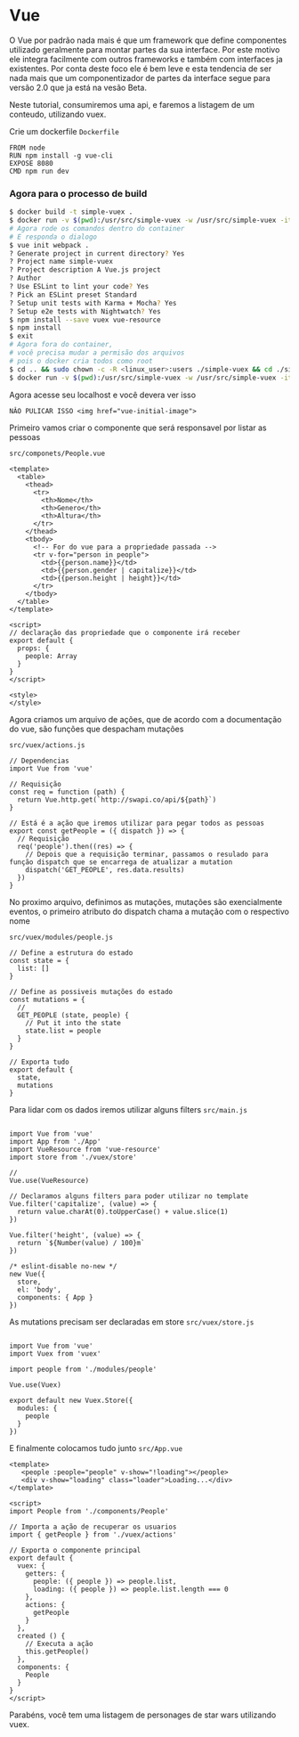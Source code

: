 # Vue

O Vue por padrão nada mais é que um framework que define componentes utilizado geralmente para montar partes da sua interface. Por este motivo ele integra facilmente com outros frameworks e também com interfaces ja existentes. Por conta deste foco ele é bem leve e esta tendencia de ser nada mais que um componentizador de partes da interface segue para versão 2.0 que ja está na vesão Beta.

Neste tutorial, consumiremos uma api, e faremos a listagem de um conteudo, utilizando vuex.

Crie um dockerfile
`Dockerfile`
```code
FROM node
RUN npm install -g vue-cli
EXPOSE 8080
CMD npm run dev
```

### Agora para o processo de build
```sh
$ docker build -t simple-vuex .
$ docker run -v $(pwd):/usr/src/simple-vuex -w /usr/src/simple-vuex -it --rm simple-vuex bash
# Agora rode os comandos dentro do container
# E responda o dialogo
$ vue init webpack .
? Generate project in current directory? Yes
? Project name simple-vuex
? Project description A Vue.js project
? Author 
? Use ESLint to lint your code? Yes
? Pick an ESLint preset Standard
? Setup unit tests with Karma + Mocha? Yes
? Setup e2e tests with Nightwatch? Yes
$ npm install --save vuex vue-resource
$ npm install
$ exit
# Agora fora do container, 
# você precisa mudar a permisão dos arquivos 
# pois o docker cria todos como root
$ cd .. && sudo chown -c -R <linux_user>:users ./simple-vuex && cd ./simple-vuex
$ docker run -v $(pwd):/usr/src/simple-vuex -w /usr/src/simple-vuex -it --rm -p 8080:8080 simple-vuex
```

Agora acesse seu localhost e você devera ver isso

`NÂO PULICAR ISSO <img href="vue-initial-image">`

Primeiro vamos criar o componente que será responsavel por listar as pessoas

`src/componets/People.vue`
```code
<template>
  <table>
    <thead>
      <tr>
        <th>Nome</th>
        <th>Genero</th>
        <th>Altura</th>
      </tr>
    </thead>
    <tbody>
      <!-- For do vue para a propriedade passada -->
      <tr v-for="person in people">
        <td>{{person.name}}</td>
        <td>{{person.gender | capitalize}}</td>
        <td>{{person.height | height}}</td>
      </tr>
    </tbody>
  </table>
</template>

<script>
// declaração das propriedade que o componente irá receber
export default {
  props: {
    people: Array
  }
}
</script>

<style>
</style>
```
Agora criamos um arquivo de ações, que de acordo com a documentação do vue, são funções que despacham mutações

`src/vuex/actions.js`
```code
// Dependencias
import Vue from 'vue'

// Requisição
const req = function (path) {
  return Vue.http.get(`http://swapi.co/api/${path}`)
}

// Está é a ação que iremos utilizar para pegar todos as pessoas
export const getPeople = ({ dispatch }) => {
  // Requisição
  req('people').then((res) => {
    // Depois que a requisição terminar, passamos o resulado para função dispatch que se encarrega de atualizar a mutation
    dispatch('GET_PEOPLE', res.data.results)
  })
}
```
No proximo arquivo, definimos as mutações, mutações são exencialmente eventos, o primeiro atributo do dispatch chama a mutação com o respectivo nome

`src/vuex/modules/people.js`
```code
// Define a estrutura do estado
const state = {
  list: []
}

// Define as possiveis mutações do estado
const mutations = {
  //
  GET_PEOPLE (state, people) {
    // Put it into the state
    state.list = people
  }
}

// Exporta tudo
export default {
  state,
  mutations
}
```
Para lidar com os dados iremos utilizar alguns filters
`src/main.js`
```code

import Vue from 'vue'
import App from './App'
import VueResource from 'vue-resource'
import store from './vuex/store'

//
Vue.use(VueResource)

// Declaramos alguns filters para poder utilizar no template
Vue.filter('capitalize', (value) => {
  return value.charAt(0).toUpperCase() + value.slice(1)
})

Vue.filter('height', (value) => {
  return `${Number(value) / 100}m`
})

/* eslint-disable no-new */
new Vue({
  store,
  el: 'body',
  components: { App }
})
```
As mutations precisam ser declaradas em store
`src/vuex/store.js`
```code

import Vue from 'vue'
import Vuex from 'vuex'

import people from './modules/people'

Vue.use(Vuex)

export default new Vuex.Store({
  modules: {
    people
  }
})
```
E finalmente colocamos tudo junto
`src/App.vue`
```code
<template>
   <people :people="people" v-show="!loading"></people>
   <div v-show="loading" class="loader">Loading...</div>
</template>

<script>
import People from './components/People'

// Importa a ação de recuperar os usuarios
import { getPeople } from './vuex/actions'

// Exporta o componente principal
export default {
  vuex: {
    getters: {
      people: ({ people }) => people.list,
      loading: ({ people }) => people.list.length === 0
    },
    actions: {
      getPeople
    }
  },
  created () {
    // Executa a ação
    this.getPeople()
  },
  components: {
    People
  }
}
</script>
```
Parabéns, você tem uma listagem de personages de star wars utilizando vuex. 



